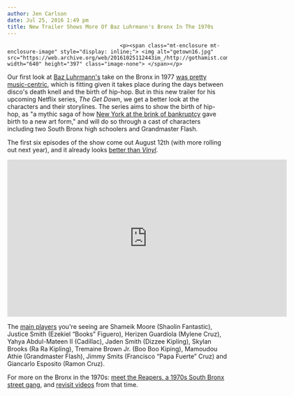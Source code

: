 ```yaml
---
author: Jen Carlson
date: Jul 25, 2016 1:49 pm
title: New Trailer Shows More Of Baz Luhrmann's Bronx In The 1970s
---
```


	
										<p><span class="mt-enclosure mt-enclosure-image" style="display: inline;"> <img alt="getown16.jpg" src="https://web.archive.org/web/20161025112443im_/http://gothamist.com/attachments/arts_jen/getown16.jpg" width="640" height="397" class="image-none"> </span></p>

<p>Our first look at <a href="https://web.archive.org/web/20161025112443/http://gothamist.com/2015/02/05/baz_luhrmann_netflix.php">Baz Luhrmann&apos;s</a> take on the Bronx in 1977 <a href="https://web.archive.org/web/20161025112443/http://gothamist.com/2016/01/06/1970s_bronx_by_baz.php">was pretty music-centric</a>, which is fitting given it takes place during the days between disco&apos;s death knell and the birth of hip-hop. But in this new trailer for his upcoming Netflix series, <em>The Get Down</em>, we get a better look at the characters and their storylines. The series aims to show the birth of hip-hop, as &quot;a mythic saga of how <a href="https://web.archive.org/web/20161025112443/http://gothamist.com/2014/08/13/20_minutes_in_1970s_nyc.php#photo-1">New York at the brink of bankruptcy</a> gave birth to a new art form,&quot; and will do so through a cast of characters including two South Bronx high schoolers and Grandmaster Flash. </p>

<p>The first six episodes of the show come out August 12th (with more rolling out next year), and it already looks <a href="https://web.archive.org/web/20161025112443/http://gothamist.com/2016/02/16/vinyl_history_scorsese.php">better than <em>Vinyl</em></a>.</p>

<p><iframe width="640" height="360" src="https://web.archive.org/web/20161025112443if_/https://www.youtube.com/embed/usv442G6H8A" frameborder="0" allowfullscreen></iframe></p>

<p>The <a href="https://web.archive.org/web/20161025112443/http://deadline.com/2016/07/the-get-down-trailer-netflix-baz-luhrmann-shameik-moore-1201792189/">main players</a> you&apos;re seeing are Shameik Moore (Shaolin Fantastic), Justice Smith (Ezekiel &#x201C;Books&#x201D; Figuero), Herizen Guardiola (Mylene Cruz), Yahya Abdul-Mateen II (Cadillac), Jaden Smith (Dizzee Kipling), Skylan Brooks (Ra Ra Kipling), Tremaine Brown Jr. (Boo Boo Kiping), Mamoudou Athie (Grandmaster Flash), Jimmy Smits (Francisco &#x201C;Papa Fuerte&#x201D; Cruz) and Giancarlo Esposito (Ramon Cruz).</p>

<p>For more on the Bronx in the 1970s: <a href="https://web.archive.org/web/20161025112443/http://gothamist.com/2012/08/30/the_reapers.php">meet the Reapers, a 1970s South Bronx street gang</a>, and <a href="https://web.archive.org/web/20161025112443/http://gothamist.com/2013/01/31/video_visit_the_south_bronx_when_it.php">revisit videos</a> from that time.</p>					
										
									
				